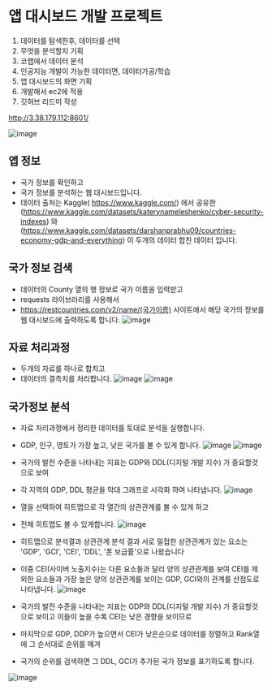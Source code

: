 # 앱 대시보드 개발 프로젝트

1. 데이터를 탐색한후, 데이터를 선택
2. 무엇을 분석할지 기획
3. 코랩에서 데이터 분석
4. 인공지능 개발이 가능한 데이터면, 데이터가공/학습
5. 앱 대시보드의 화면 기획
6. 개발해서 ec2에 적용
7. 깃허브 리드미 작성

http://3.38.179.112:8601/

![image](https://github.com/ijd1236/project/assets/130967884/ffb86be5-5aa4-46cb-8731-dc896805e3f4)

## 앱 정보

- 국가 정보를 확인하고
- 국가 정보를 분석하는 웹 대시보드입니다.
- 데이터 출처는 Kaggle( https://www.kaggle.com/) 에서 공유한 (https://www.kaggle.com/datasets/katerynameleshenko/cyber-security-indexes) 와 (https://www.kaggle.com/datasets/darshanprabhu09/countries-economy-gdp-and-everything) 이 두개의 데이터 합친 데이터 입니다.

## 국가 정보 검색

- 데이터의 County 열의 행 정보로 국가 이름을 입력받고
- requests 라이브러리를 사용해서
- https://restcountries.com/v2/name/(국가이름) 사이트에서 해당 국가의 정보를 웹 대시보드에 출력하도록 합니다.
![image](https://github.com/ijd1236/project/assets/130967884/c3c4086d-c1ba-481e-8ab7-6063a9487a8a)


## 자료 처리과정

- 두개의 자료를 하나로 합치고
- 데이터의 결측치를 처리합니다.
![image](https://github.com/ijd1236/project/assets/130967884/e9fb82eb-9da0-4d5b-ad32-30297f2cea79)
![image](https://github.com/ijd1236/project/assets/130967884/17ae8d21-2c7b-4f12-b6c8-e6b277cf5843)



## 국가정보 분석

- 자료 처리과정에서 정리한 데이터를 토대로 분석을 실행합니다.
- GDP, 인구, 영토가 가장 높고, 낮은 국가를 볼 수 있게 합니다.
![image](https://github.com/ijd1236/project/assets/130967884/a17792b5-ec02-47bf-9bf3-e3954b2b0fe9)
![image](https://github.com/ijd1236/project/assets/130967884/03019ec4-67e9-458e-9aad-65b7e1b2a0e1)

- 국가의 발전 수준을 나타내는 지표는 GDP와 DDL(디지털 개발 지수) 가 중요할것으로 보여 
- 각 지역의 GDP, DDL 평균을 막대 그래프로 시각화 하여 나타냅니다.
![image](https://github.com/ijd1236/project/assets/130967884/eddd4b72-4bf6-448e-80ac-aca150c5edb7)

- 열을 선택하여 히트맵으로 각 열간의 상관관계를 볼 수 있게 하고
- 전체 히트맵도 볼 수 있게합니다.
![image](https://github.com/ijd1236/project/assets/130967884/ef341206-6d04-426d-afae-5a892d3b6088)

- 히트맵으로 분석결과 상관관계 분석 결과 서로 밀접한 상관관계가 있는 요소는 'GDP', 'GCI', 'CEI', 'DDL', '폰 보급률'으로 나왔습니다
- 이중 CEI(사이버 노출지수)는 다른 요소들과 달리 양의 상관관계를 보여 CEI를 제외한 요소들과 가장 높은 양의 상관관계를 보이는 GDP, GCI와의 관계를 산점도로 나타냅니다.
![image](https://github.com/ijd1236/project/assets/130967884/a6178400-0ebc-4155-b41a-917424ec6bc4)

- 국가의 발전 수준을 나타내는 지표는 GDP와 DDL(디지털 개발 지수) 가 중요할것으로 보이고 이들이 높을 수록 CEI는 낮은 경향을 보이므로
- 마지막으로 GDP, DDP가 높으면서  CEI가 낮은순으로 데이터를 정렬하고 Rank열에 그 순서대로 순위를 매겨
- 국가의 순위를 검색하면 그 DDL, GCI가 추가된 국가 정보를 표기하도록 합니다.

![image](https://github.com/ijd1236/project/assets/130967884/65cb25c7-c543-4d9e-bd53-144fd64ec14c)







